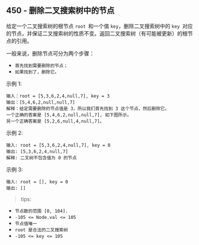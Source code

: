 ## 450 - 删除二叉搜索树中的节点
给定一个二叉搜索树的根节点 `root `和一个值 `key`，删除二叉搜索树中的 `key `对应的节点，并保证二叉搜索树的性质不变。返回二叉搜索树（有可能被更新）的根节点的引用。

一般来说，删除节点可分为两个步骤：
+ `首先找到需要删除的节点；`
+ `如果找到了，删除它。`
 

示例 1:
```
输入：root = [5,3,6,2,4,null,7], key = 3
输出：[5,4,6,2,null,null,7]
解释：给定需要删除的节点值是 3，所以我们首先找到 3 这个节点，然后删除它。
一个正确的答案是 [5,4,6,2,null,null,7], 如下图所示。
另一个正确答案是 [5,2,6,null,4,null,7]。
```

示例 2:
```
输入: root = [5,3,6,2,4,null,7], key = 0
输出: [5,3,6,2,4,null,7]
解释: 二叉树不包含值为 0 的节点
```
示例 3:
```
输入: root = [], key = 0
输出: []
``` 

>tips:
+ `节点数的范围 [0, 104].`
+ `-105 <= Node.val <= 105`
+ `节点值唯一`
+ `root 是合法的二叉搜索树`
+ `-105 <= key <= 105`